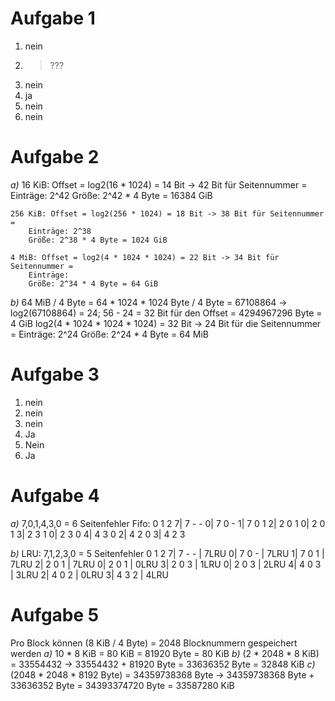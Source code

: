 # Aufgabe 1
1. nein
2. > ???
3. nein
4. ja
5. nein
6. nein

# Aufgabe 2
*a)* 
    16 KiB: Offset = log2(16 * 1024) = 14 Bit -> 42 Bit für Seitennummer = 
        Einträge: 2^42
        Größe: 2^42 * 4 Byte = 16384 GiB

    256 KiB: Offset = log2(256 * 1024) = 18 Bit -> 38 Bit für Seitennummer = 
        Einträge: 2^38
        Größe: 2^38 * 4 Byte = 1024 GiB

    4 MiB: Offset = log2(4 * 1024 * 1024) = 22 Bit -> 34 Bit für Seitennummer = 
        Einträge:
        Größe: 2^34 * 4 Byte = 64 GiB
*b)* 
    64 MiB / 4 Byte = 64 * 1024 * 1024 Byte / 4 Byte = 67108864 -> log2(67108864) = 24; 56 - 24 = 32 Bit für den Offset = 4294967296  Byte = 4 GiB
    log2(4 * 1024 * 1024 * 1024) = 32 Bit -> 24 Bit für die Seitennummer =
        Einträge: 2^24
        Größe: 2^24 * 4 Byte = 64 MiB

# Aufgabe 3
1. nein
2. nein
3. nein
4. Ja
5. Nein
6. Ja

# Aufgabe 4
*a)* 7,0,1,4,3,0 = 6 Seitenfehler 
    Fifo:
       0 1 2
    7| 7 - - 
    0| 7 0 -
    1| 7 0 1
    2| 2 0 1
    0| 2 0 1
    3| 2 3 1
    0| 2 3 0
    4| 4 3 0
    2| 4 2 0
    3| 4 2 3

*b)* 
    LRU: 7,1,2,3,0 = 5 Seitenfehler
       0 1 2
    7| 7 - - | 7LRU
    0| 7 0 - | 7LRU
    1| 7 0 1 | 7LRU
    2| 2 0 1 | 7LRU
    0| 2 0 1 | 0LRU
    3| 2 0 3 | 1LRU
    0| 2 0 3 | 2LRU
    4| 4 0 3 | 3LRU
    2| 4 0 2 | 0LRU
    3| 4 3 2 | 4LRU

# Aufgabe 5
Pro Block können (8 KiB / 4 Byte) = 2048 Blocknummern gespeichert werden
*a)* 10 * 8 KiB = 80 KiB = 81920 Byte = 80 KiB
*b)* (2 * 2048 * 8 KiB) = 33554432 -> 33554432 + 81920 Byte = 33636352 Byte = 32848 KiB
*c)* (2048 * 2048 * 8192 Byte) = 34359738368 Byte -> 34359738368 Byte + 33636352 Byte = 34393374720 Byte = 33587280 KiB